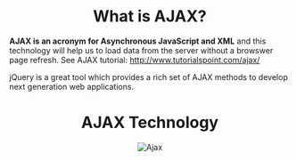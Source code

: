 <center><h1>What is AJAX?</h1></center>

<B>AJAX is an acronym for Asynchronous JavaScript and XML</B> and this technology will help us to load data from the server without a browswer page refresh. See AJAX tutorial:  http://www.tutorialspoint.com/ajax/

jQuery is a great tool which provides a rich set of AJAX methods to develop next generation web applications.

<center>
<b><h1>AJAX Technology</h1></b>
<img src=".guides/img/ajax.gif" alt="Ajax" />
</center>

